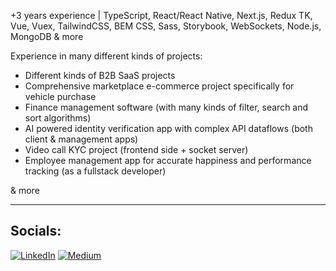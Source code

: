 +3 years experience | TypeScript, React/React Native, Next.js, Redux TK, Vue, Vuex, TailwindCSS, BEM CSS, Sass, Storybook, WebSockets, Node.js, MongoDB & more

Experience in many different kinds of projects:

* Different kinds of B2B SaaS projects
* Comprehensive marketplace e-commerce project specifically for vehicle purchase
* Finance management software (with many kinds of filter, search and sort algorithms)
* AI powered identity verification app with complex API dataflows (both client & management apps)
* Video call KYC project (frontend side + socket server)
* Employee management app for accurate happiness and performance tracking (as a fullstack developer)

& more

<hr>

## Socials:
[![LinkedIn](https://img.shields.io/badge/LinkedIn-%230077B5.svg?logo=linkedin&logoColor=white)](https://linkedin.com/in/serhat-polat-9655a61bb) [![Medium](https://img.shields.io/badge/Medium-12100E?logo=medium&logoColor=white)](https://medium.com/@serhatpolat)
